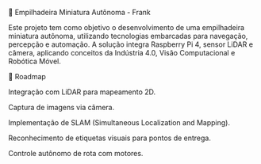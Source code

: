 🚜 Empilhadeira Miniatura Autônoma - Frank

Este projeto tem como objetivo o desenvolvimento de uma empilhadeira miniatura autônoma, utilizando tecnologias embarcadas para navegação, percepção e automação. A solução integra Raspberry Pi 4, sensor LiDAR e câmera, aplicando conceitos da Indústria 4.0, Visão Computacional e Robótica Móvel.

📖 Roadmap

 Integração com LiDAR para mapeamento 2D.

 Captura de imagens via câmera.

 Implementação de SLAM (Simultaneous Localization and Mapping).

 Reconhecimento de etiquetas visuais para pontos de entrega.

 Controle autônomo de rota com motores.
